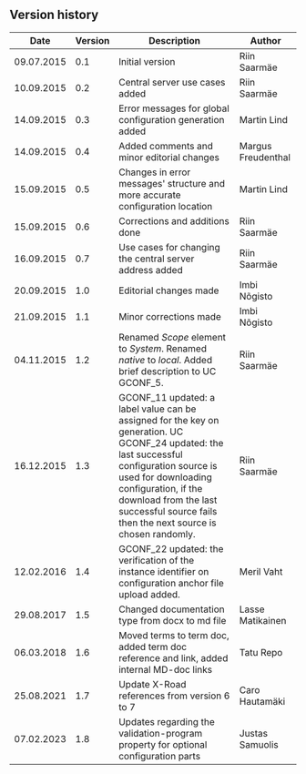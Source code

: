 ## Version history

| Date       | Version | Description                                                                                                                                                                                                                                                                      | Author             |
|------------|---------|----------------------------------------------------------------------------------------------------------------------------------------------------------------------------------------------------------------------------------------------------------------------------------|--------------------|
| 09.07.2015 | 0.1     | Initial version                                                                                                                                                                                                                                                                  | Riin Saarmäe       |
| 10.09.2015 | 0.2     | Central server use cases added                                                                                                                                                                                                                                                   | Riin Saarmäe       |
| 14.09.2015 | 0.3     | Error messages for global configuration generation added                                                                                                                                                                                                                         | Martin Lind        |
| 14.09.2015 | 0.4     | Added comments and minor editorial changes                                                                                                                                                                                                                                       | Margus Freudenthal |
| 15.09.2015 | 0.5     | Changes in error messages' structure and more accurate configuration location                                                                                                                                                                                                    | Martin Lind        |
| 15.09.2015 | 0.6     | Corrections and additions done                                                                                                                                                                                                                                                   | Riin Saarmäe       |
| 16.09.2015 | 0.7     | Use cases for changing the central server address added                                                                                                                                                                                                                          | Riin Saarmäe       |
| 20.09.2015 | 1.0     | Editorial changes made                                                                                                                                                                                                                                                           | Imbi Nõgisto       |
| 21.09.2015 | 1.1     | Minor corrections made                                                                                                                                                                                                                                                           | Imbi Nõgisto       |
| 04.11.2015 | 1.2     | Renamed *Scope* element to *System*. Renamed *native* to *local*. Added brief description to UC GCONF\_5.                                                                                                                                                                        | Riin Saarmäe       |
| 16.12.2015 | 1.3     | GCONF\_11 updated: a label value can be assigned for the key on generation. UC GCONF\_24 updated: the last successful configuration source is used for downloading configuration, if the download from the last successful source fails then the next source is chosen randomly. | Riin Saarmäe       |
| 12.02.2016 | 1.4     | GCONF\_22 updated: the verification of the instance identifier on configuration anchor file upload added.                                                                                                                                                                        | Meril Vaht         |
| 29.08.2017 | 1.5     | Changed documentation type from docx to md file                                                                                                                                                                                                                                  | Lasse Matikainen   |
| 06.03.2018 | 1.6     | Moved terms to term doc, added term doc reference and link, added internal MD-doc links                                                                                                                                                                                          | Tatu Repo          |
| 25.08.2021 | 1.7     | Update X-Road references from version 6 to 7                                                                                                                                                                                                                                     | Caro Hautamäki     |
| 07.02.2023 | 1.8     | Updates regarding the validation-program property for optional configuration parts                                                                                                                                                                                               | Justas Samuolis    |